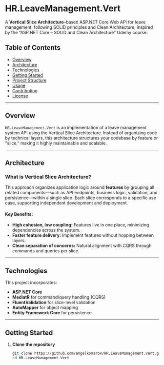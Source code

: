 # HR.LeaveManagement.Vert

A **Vertical Slice Architecture**–based ASP.NET Core Web API for leave management, following SOLID principles and Clean Architecture, inspired by the “ASP.NET Core – SOLID and Clean Architecture” Udemy course.

## Table of Contents

- [Overview](#overview)  
- [Architecture](#architecture)  
- [Technologies](#technologies)  
- [Getting Started](#getting-started)  
- [Project Structure](#project-structure)  
- [Usage](#usage)  
- [Contributing](#contributing)  
- [License](#license)

---

## Overview

`HR.LeaveManagement.Vert` is an implementation of a leave management system API using the Vertical Slice Architecture. Instead of organizing code by technical layers, this architecture structures your codebase by feature or "slice," making it highly maintainable and scalable.

---

## Architecture

### What is Vertical Slice Architecture?

This approach organizes application logic around **features** by grouping all related components—such as API endpoints, business logic, validation, and persistence—within a single slice. Each slice corresponds to a specific use case, supporting independent development and deployment.

#### Key Benefits:
- **High cohesion, low coupling:** Features live in one place, minimizing dependencies across the system.  
- **Faster feature delivery:** Implement features without hopping between layers.  
- **Clean separation of concerns:** Natural alignment with CQRS through commands and queries per slice.  

---

## Technologies

This project incorporates:
- **ASP.NET Core**  
- **MediatR** for command/query handling (CQRS)  
- **FluentValidation** for slice-level validation  
- **AutoMapper** for object mapping  
- **Entity Framework Core** for persistence  

---

## Getting Started

1. **Clone the repository**  
   ```bash
   git clone https://github.com/angelkomarov/HR.LeaveManagement.Vert.git
   cd HR.LeaveManagement.Vert
